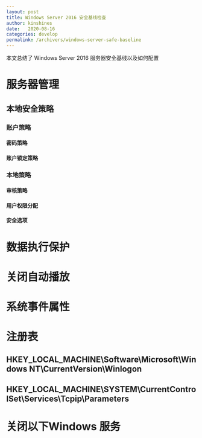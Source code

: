 ```yaml
---
layout: post
title: Windows Server 2016 安全基线检查
author: kinshines
date:   2020-08-16
categories: develop
permalink: /archivers/windows-server-safe-baseline
---
```


<p class="lead">本文总结了 Windows Server 2016 服务器安全基线以及如何配置</p>

# 服务器管理
## 本地安全策略

### 账户策略
#### 密码策略
#### 账户锁定策略
### 本地策略
#### 审核策略
#### 用户权限分配
#### 安全选项


# 数据执行保护

# 关闭自动播放

# 系统事件属性

# 注册表
## HKEY_LOCAL_MACHINE\Software\Microsoft\Windows NT\CurrentVersion\Winlogon

## HKEY_LOCAL_MACHINE\SYSTEM\CurrentControlSet\Services\Tcpip\Parameters


# 关闭以下Windows 服务
